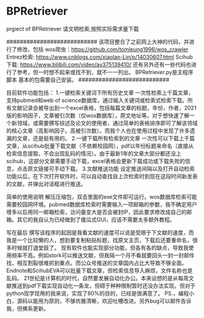 # BPRetriever
prgiect of BPRetriever
请文明检索,按照实际需求量下载

###########################
该项目整合了之前网上大神的代码，并进行了修改，包括
wos爬虫：https://github.com/tomleung1996/wos_crawler
Entrez检索: https://www.cnblogs.com/xiaolan-Lin/p/14030607.html
Scihub下载: https://www.bilibili.com/video/av375139410/
还有另外还有一些代码也进行了参考，但一时想不起来或找不到，就不一一列出。
BPRetriever.py是主程序脚本
基本的包需要自己安装。
###########################

目前软件功能包括：
1.一键检索关键词下所有历史文章
一次性检索上千篇文章，支持pubmed和web of science数据库，通过输入关键词或检索式检索下载。所有文献记录会被导出到一个excel表格，包括每篇文章的标题，年份，作者，2021版的影响因子，文章被引次数（仅wos数据库），原文地址等。对于想快速了解一个新领域，或需要撰写综述及论文的使用者，通过简单的表格排序即可了解该领域的核心文章（高影响因子，高被引次数）。而我个人也在使用过程中发现了许多遗漏的文章，还是挺有用的。
2.一键下载所有检索到的文章
一次性可以下载上千篇文章，从scihub批量下载文献（不依赖校园网），pdf以年份标题来命名（直接从检索信息提取，不会出现乱码的情况）。由于最新1年的文章大部分都还没上scihub，这部分文章需要手动下载，excel表格会更新下载成功或下载失败的信息，点击原文链接可手动下载。
3.文献推送功能
设定推送间隔以及打开自动检索功能以后，在下次打开软件时，可以自动查找自上次检索时到现在这段时间新发表的文献，并弹出对话框进行推送。

简单的使用说明
解压压缩包，双击里面的exe文件即可运行。wos数据库检索可能需要校园网环境。pubmed数据库检索时需要输入一项邮箱的参数，我不确定用户增多以后用同一邮箱检索，访问量变大是否会被封IP，因此要求修改成自己的邮箱。其它的我自认为已经做到了傻瓜式GUI，应该不需要太多额外教程。

写在最后
撰写该程序的起因是我看文献的速度可以说是受限于下文献的速度，而我是一个比较懒的人，想到要复制粘贴标题，找原文主页，下载后还要重命名，很多时候就打退堂鼓了。
现有软件也能实现部分功能，但各有各的缺点，导致我使用频率不高。例如stork可以推送文献，但我隔一个月不看就要回头一封一封邮件找，相互割裂很难抓到重点。而公众号推送的文章国内占比大导致不够全面。Endnote和ScihubEVA可以批量下载文章，但检索信息导入麻烦，文件名称也是乱码。
21世纪是计算机的时代，自然要发展自动化办公。本来设想的是从每周文献推送到pdf下载实现自动化一条龙，但碍于种种限制暂时还没办法实现。但对于python现学现用的我来说，实现了80%的目的，已经是很满意了。
PS.，编程小白，源码以能用为原则，不够优雅清晰，欢迎吐槽改进。另外bug可以邮件告诉我，但佛系更新。

